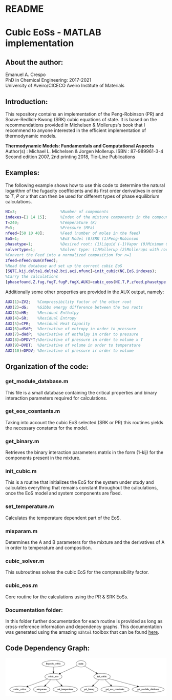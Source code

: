 # README

# Cubic EoSs -  MATLAB implementation

## About the author:

Emanuel A. Crespo\
PhD in Chemical Engineering: 2017-2021\
University of Aveiro/CICECO Aveiro Institute of Materials

## Introduction:

This repository contains an implementation of the Peng-Robinson (PR) and Soave-Redlich-Kwong (SRK) cubic equations of state. It is based on the recommendations provided in Michelsen & Mollerups's book that I recommend to anyone interested in the efficient implementation of thermodynamic models.

**Thermodynamic Models: Fundamentals and Computational Aspects**
Author(s) : Michael L. Michelsen & Jorgen Mollerup.
ISBN : 87-989961-3-4
Second edition 2007, 2nd printing 2018, Tie-Line Publications

## Examples:

The following example shows how to use this code to determine the natural logarithm of the fugacity coefficients and its first order derivatives in order to *T*, *P* or *x* that can then be used for different types of phase equilibrium calculations.

```matlab
NC=3;                   %Number of components
indexes=[1 14 15];      %Index of the mixture components in the compounds database
T=240;                  %Temperature (K)
P=5;                    %Pressure (MPa)
nfeed=[50 10 40];       %Feed (number of moles in the feed)
EoS=1;                  %EoS Model (0)SRK (1)Peng-Robinson
phasetype=1;            %Desired root: (1)Liquid (-1)Vapor (0)Minimum Gibbs energy
solvertype=1;           %Solver type: (1)Mollerup (2)Mollerups with root sort
%Convert the Feed into a normalized composition for n=1
zfeed=nfeed/sum(nfeed);
%Read the database and set up the correct cubic EoS
[SQTC,kij,delta1,delta2,bci,aci,mfunc]=init_cubic(NC,EoS,indexes);
%Carry the calculations
[phasefound,Z,fug,fugT,fugP,fugX,AUX]=cubic_eos(NC,T,P,zfeed,phasetype,solvertype,SQTC,kij,delta1,delta2,bci,aci,mfunc);
```

Additionally some other properties are provided in the AUX output, namely:

```matlab
AUX(1)=ZV2;   %Compressibility factor of the other root
AUX(2)=dG;    %Gibbs energy difference between the two roots
AUX(3)=HR;    %Residual Enthalpy
AUX(4)=SR;    %Residual Entropy
AUX(5)=CPR;   %Residual Heat Capacity
AUX(6)=dSdP;  %Derivative of entropy in order to pressure
AUX(7)=dHdP;  %Derivative of enthalpy in order to pressure
AUX(8)=DPDV*T;%Derivative of pressure in order to volume x T
AUX(9)=DVDT;  %Derivative of volume in order to temperature
AUX(10)=DPDV; %Derivative of pressure ir order to volume
```

## Organization of the code:

### get_module_database.m

This file is a small database containing the critical properties and binary interaction parameters required for calculations.

### get_eos_cosntants.m

Taking into account the cubic EoS selected (SRK or PR) this routines yields the necessary constants for the model.

### get_binary.m

Retrieves the binary interaction parameters matrix in the form (1-kij) for the components present in the mixture.

### init_cubic.m

This is a routine that initializes the EoS for the system under study and calculates everything that remains constant throughout the calculations, once the EoS model and system components are fixed.

### set_temperature.m

Calculates the temperature dependent part of the EoS.

### mixparam.m

Determines the A and B parameters for the mixture and the derivatives of A in order to temperature and composition.

### cubic_solver.m

This subroutines solves the cubic EoS for the compressibility factor.

### cubic_eos.m

Core routine for the calculations using the PR & SRK EoSs.

### Documentation folder:

In this folder further documentation for each routine is provided as long as cross-reference information and dependency graphs. This documentation was generated using the amazing `m2html` toolbox that can be found [here](https://www.artefact.tk/software/matlab/m2html/tutorial.php).

## Code Dependency Graph:

![images/dependencygraph.png](images/dependencygraph.png)
